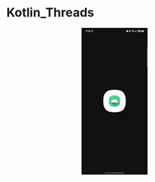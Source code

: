 # Kotlin_Threads
<div align="center">
<img src="https://github.com/ARVIOJ/Kotlin_Threads/blob/master/Thread.gif?raew=tru"/>
</div>
